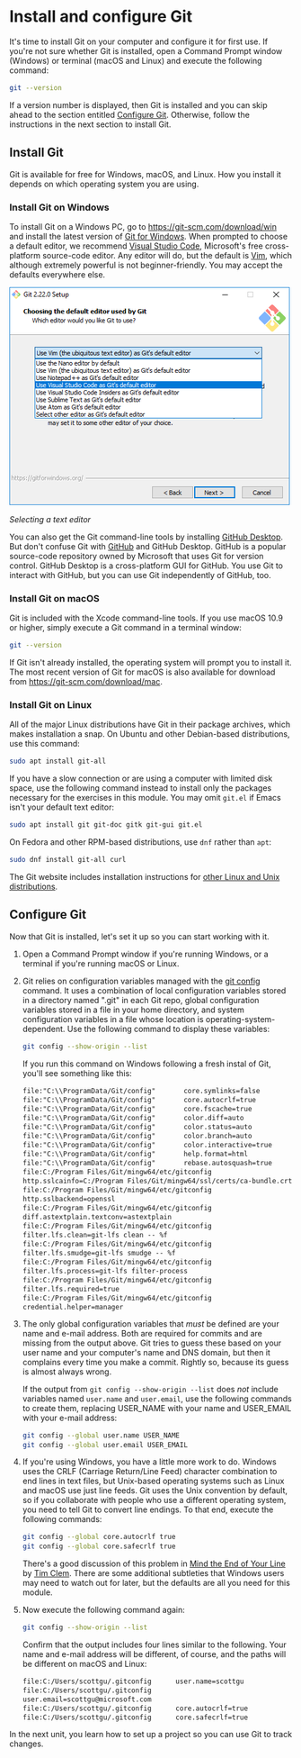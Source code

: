 # Install and configure Git

It's time to install Git on your computer and configure it for first use. If you're not sure whether Git is installed, open a Command Prompt window (Windows) or terminal (macOS and Linux) and execute the following command:

```bash
git --version
```

If a version number is displayed, then Git is installed and you can skip ahead to the section entitled [Configure Git](#configure-git). Otherwise, follow the instructions in the next section to install Git.

## Install Git 

Git is available for free for Windows, macOS, and Linux. How you install it depends on which operating system you are using.

### Install Git on Windows

To install Git on a Windows PC, go to https://git-scm.com/download/win and install the latest version of [Git for Windows](https://gitforwindows.org/). When prompted to choose a default editor, we recommend [Visual Studio Code](https://code.visualstudio.com/), Microsoft's free cross-platform source-code editor. Any editor will do, but the default is [Vim](https://en.wikipedia.org/wiki/Vim_(text_editor)), which although extremely powerful is not beginner-friendly. You may accept the defaults everywhere else.

![Selecting a text editor](media/git-editor.png)

_Selecting a text editor_

You can also get the Git command-line tools by installing [GitHub Desktop](https://desktop.github.com/). But don't confuse Git with [GitHub](https://github.com/) and GitHub Desktop. GitHub is a popular source-code repository owned by Microsoft that uses Git for version control. GitHub Desktop is a cross-platform GUI for GitHub. You use Git to interact with GitHub, but you can use Git independently of GitHub, too.  

### Install Git on macOS

Git is included with the Xcode command-line tools. If you use macOS 10.9 or higher, simply execute a  Git command in a terminal window:

```bash
git --version
```

If Git isn't already installed, the operating system will prompt you to install it. The most recent version of Git for macOS is also available for download from https://git-scm.com/download/mac.

### Install Git on Linux

All of the major Linux distributions have Git in their package archives, which makes installation a snap. On Ubuntu and other Debian-based distributions, use this command:

```bash
sudo apt install git-all
```

If you have a slow connection or are using a computer with limited disk space, use the following command instead to install only the packages necessary for the exercises in this module. You may omit `git.el` if Emacs isn't your default text editor:

```bash
sudo apt install git git-doc gitk git-gui git.el
```

On Fedora and other RPM-based distributions, use `dnf` rather than `apt`:

```bash
sudo dnf install git-all curl
```

The Git website includes installation instructions for [other Linux and Unix distributions](https://git-scm.com/download/linux).

<a name="configure-git"></a>
## Configure Git

Now that Git is installed, let's set it up so you can start working with it.

1. Open a Command Prompt window if you're running Windows, or a terminal if you're running macOS or Linux.

1. Git relies on configuration variables managed with the [git config](https://git-scm.com/docs/git-config) command. It uses a combination of local configuration variables stored in a directory named ".git" in each Git repo, global configuration variables stored in a file in your home directory, and system configuration variables in a file whose location is operating-system-dependent. Use the following command to display these variables:

	```bash
	git config --show-origin --list
	```

	If you run this command on Windows following a fresh instal of Git, you'll see something like this:

	```
	file:"C:\\ProgramData/Git/config"       core.symlinks=false
	file:"C:\\ProgramData/Git/config"       core.autocrlf=true
	file:"C:\\ProgramData/Git/config"       core.fscache=true
	file:"C:\\ProgramData/Git/config"       color.diff=auto
	file:"C:\\ProgramData/Git/config"       color.status=auto
	file:"C:\\ProgramData/Git/config"       color.branch=auto
	file:"C:\\ProgramData/Git/config"       color.interactive=true
	file:"C:\\ProgramData/Git/config"       help.format=html
	file:"C:\\ProgramData/Git/config"       rebase.autosquash=true
	file:C:/Program Files/Git/mingw64/etc/gitconfig http.sslcainfo=C:/Program Files/Git/mingw64/ssl/certs/ca-bundle.crt
	file:C:/Program Files/Git/mingw64/etc/gitconfig http.sslbackend=openssl
	file:C:/Program Files/Git/mingw64/etc/gitconfig diff.astextplain.textconv=astextplain
	file:C:/Program Files/Git/mingw64/etc/gitconfig filter.lfs.clean=git-lfs clean -- %f
	file:C:/Program Files/Git/mingw64/etc/gitconfig filter.lfs.smudge=git-lfs smudge -- %f
	file:C:/Program Files/Git/mingw64/etc/gitconfig filter.lfs.process=git-lfs filter-process
	file:C:/Program Files/Git/mingw64/etc/gitconfig filter.lfs.required=true
	file:C:/Program Files/Git/mingw64/etc/gitconfig credential.helper=manager
	```

1. The only global configuration variables that *must* be defined are your name and e-mail address. Both are required for commits and are missing from the output above. Git tries to guess these based on your user name and your computer's name and DNS domain, but then it complains every time you make a commit. Rightly so, because its guess is almost always wrong.

	If the output from `git config --show-origin --list` does *not* include variables named `user.name` and `user.email`, use the following commands to create them, replacing USER_NAME with your name and USER_EMAIL with your e-mail address:

	```bash
	git config --global user.name USER_NAME
	git config --global user.email USER_EMAIL
	```

1. If you're using Windows, you have a little more work to do. Windows uses the CRLF (Carriage Return/Line Feed) character combination to end lines in text files, but Unix-based operating systems such as Linux and macOS use just line feeds. Git uses the Unix convention by default, so if you collaborate with people who use a different operating system, you need to tell Git to convert line endings. To that end, execute the following commands:

	```bash
	git config --global core.autocrlf true
	git config --global core.safecrlf true
	```

	There's a good discussion of this problem in [Mind the End of Your Line](https://adaptivepatchwork.com/2012/03/01/mind-the-end-of-your-line/) by [Tim Clem](https://adaptivepatchwork.com/about/). There are some additional subtleties that Windows users may need to watch out for later, but the defaults are all you need for this module. 

1. Now execute the following command again:

	```bash
	git config --show-origin --list
	```

	Confirm that the output includes four lines similar to the following. Your name and e-mail address will be different, of course, and the paths will be different on macOS and Linux:

	```
	file:C:/Users/scottgu/.gitconfig      user.name=scottgu
	file:C:/Users/scottgu/.gitconfig      user.email=scottgu@microsoft.com
	file:C:/Users/scottgu/.gitconfig      core.autocrlf=true
	file:C:/Users/scottgu/.gitconfig      core.safecrlf=true
	```

In the next unit, you learn how to set up a project so you can use Git to track changes.

